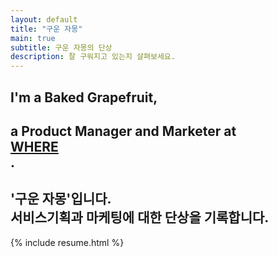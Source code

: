 ```yaml
---
layout: default
title: "구운 자몽"
main: true
subtitle: 구운 자몽의 단상
description: 잘 구워지고 있는지 살펴보세요.
---
```

<div class="intro-animation">
<section class="explanation">
    <h1 class="intro">
    I'm a Baked Grapefruit,
    </h1>
    <h1 class="intro">a Product Manager and Marketer at
        <div class="intro-link">
            <a class="transition" href="https://www.spaceflightinsider.com/wp-content/uploads/2019/06/48124939298_5d6eeba325_o.jpg" target="_blank">
                WHERE
            </a>
            <div class="underline-mask transition"></div>
            <div class="underline"></div>
        </div>.
    </h1>
    <h2 class="intro">'구운 자몽'입니다.<br>서비스기획과 마케팅에 대한 단상을 기록합니다.</h2>
</section>
</div>
{% include resume.html %}
